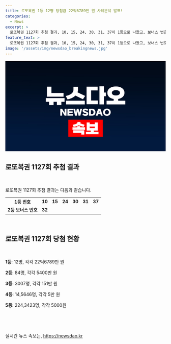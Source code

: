 ```yaml
---
title: 로또복권 1등 12명 당첨금 22억6789만 원 사례분석 발표!
categories:
  - News
excerpt: >
  로또복권 1127회 추첨 결과, 10, 15, 24, 30, 31, 37이 1등으로 나왔고, 보너스 번호는 32다. 1등 당첨자 12명이 각각 22억6789만 원을 받게 되었으며, 2등은 84명으로 5400만 원, 3등은 3007명으로 151만 원, 4등 14만5646명은 5만 원, 5등 224만3423명은 5000원을 수령하게 된다.
feature_text: >
  로또복권 1127회 추첨 결과, 10, 15, 24, 30, 31, 37이 1등으로 나왔고, 보너스 번호는 32다. 1등 당첨자 12명이 각각 22억6789만 원을 받게 되었으며, 2등은 84명으로 5400만 원, 3등은 3007명으로 151만 원, 4등 14만5646명은 5만 원, 5등 224만3423명은 5000원을 수령하게 된다.
image: '/assets/img/newsdao_breakingnews.jpg'
---
```


<p><img src="/assets/img/newsdao_breakingnews.jpg" alt="flaretime 속보" /></p>

<h2 data-ke-size="size26">로또복권 1127회 추첨 결과</h2>

<p data-ke-size="size16">&nbsp;</p>

<p data-ke-size="size16">로또복권 1127회 추첨 결과는 다음과 같습니다.</p>

<table>
    <tbody>
        <tr>
            <td style="text-align: center; height: 17px;"><b>1등 번호</b></td>
            <td style="text-align: center; height: 17px;"><b>10</b></td>
            <td style="text-align: center; height: 17px;"><b>15</b></td>
            <td style="text-align: center; height: 17px;"><b>24</b></td>
            <td style="text-align: center; height: 17px;"><b>30</b></td>
            <td style="text-align: center; height: 17px;"><b>31</b></td>
            <td style="text-align: center; height: 17px;"><b>37</b></td>
        </tr>
        <tr>
            <td style="text-align: center; height: 17px;"><b>2등 보너스 번호</b></td>
            <td style="text-align: center; height: 17px;"><b>32</b></td>
        </tr>
    </tbody>
</table>

<p data-ke-size="size16">&nbsp;</p>

<h2 data-ke-size="size26">로또복권 1127회 당첨 현황</h2>

<p data-ke-size="size16">&nbsp;</p>

<p data-ke-size="size16"><b>1등</b>: 12명, 각각 22억6789만 원</p>

<p data-ke-size="size16"><b>2등</b>: 84명, 각각 5400만 원</p>

<p data-ke-size="size16"><b>3등</b>: 3007명, 각각 151만 원</p>

<p data-ke-size="size16"><b>4등</b>: 14,5646명, 각각 5만 원</p>

<p data-ke-size="size16"><b>5등</b>: 224,3423명, 각각 5000원</p>

<p data-ke-size="size16">&nbsp;</p>

<p data-ke-size="size16">&nbsp;</p>
실시간 뉴스 속보는, <a href="https://newsdao.kr" rel="dofollow">https://newsdao.kr</a>


